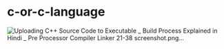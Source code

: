 # c-or-c-language


![Uploading C++ Source Code to Executable _ Build Process Explained in Hindi _ Pre Processor Compiler Linker 21-38 screenshot.png…]()
